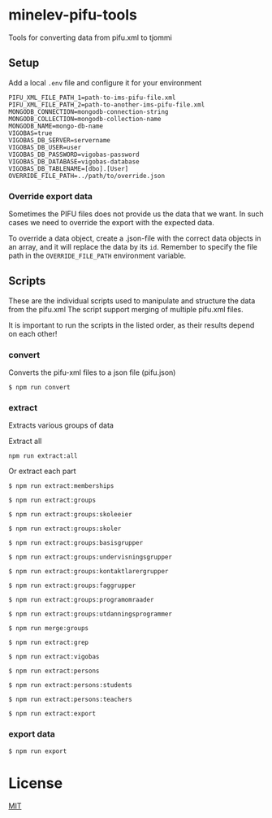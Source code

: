 # minelev-pifu-tools

Tools for converting data from pifu.xml to tjommi

## Setup

Add a local `.env` file and configure it for your environment

```
PIFU_XML_FILE_PATH_1=path-to-ims-pifu-file.xml
PIFU_XML_FILE_PATH_2=path-to-another-ims-pifu-file.xml
MONGODB_CONNECTION=mongodb-connection-string
MONGODB_COLLECTION=mongodb-collection-name
MONGODB_NAME=mongo-db-name
VIGOBAS=true
VIGOBAS_DB_SERVER=servername
VIGOBAS_DB_USER=user
VIGOBAS_DB_PASSWORD=vigobas-password
VIGOBAS_DB_DATABASE=vigobas-database
VIGOBAS_DB_TABLENAME=[dbo].[User]
OVERRIDE_FILE_PATH=../path/to/override.json
```

### Override export data
Sometimes the PIFU files does not provide us the data that we want. In such cases we need to override the export with the expected data.

To override a data object, create a .json-file with the correct data objects in an array, and it will replace the data by its `id`. Remember to specify the file path in the `OVERRIDE_FILE_PATH` environment variable.

## Scripts
These are the individual scripts used to manipulate and structure the data from the pifu.xml
The script support merging of multiple pifu.xml files.

It is important to run the scripts in the listed order, as their results depend on each other!

### convert
Converts the pifu-xml files to a json file (pifu.json)

```
$ npm run convert
```

### extract
Extracts various groups of data

Extract all
```
npm run extract:all
```

Or extract each part

```
$ npm run extract:memberships
```

```
$ npm run extract:groups
```

```
$ npm run extract:groups:skoleeier
```

```
$ npm run extract:groups:skoler
```

```
$ npm run extract:groups:basisgrupper
```

```
$ npm run extract:groups:undervisningsgrupper
```

```
$ npm run extract:groups:kontaktlarergrupper
```

```
$ npm run extract:groups:faggrupper
```

```
$ npm run extract:groups:programomraader
```

```
$ npm run extract:groups:utdanningsprogrammer
```

```
$ npm run merge:groups
```

```
$ npm run extract:grep
```

```
$ npm run extract:vigobas
```

```
$ npm run extract:persons
```

```
$ npm run extract:persons:students
```

```
$ npm run extract:persons:teachers
```

```
$ npm run extract:export
```

### export data

```
$ npm run export
```

# License

[MIT](LICENSE)
